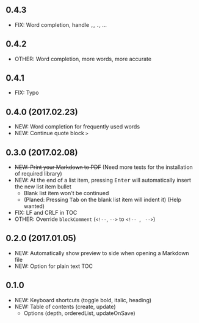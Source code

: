 ## 0.4.3

- FIX: Word completion, handle `,`, `.`, ...

## 0.4.2

- OTHER: Word completion, more words, more accurate

## 0.4.1

- FIX: Typo

## 0.4.0 (2017.02.23)

- NEW: Word completion for frequently used words
- NEW: Continue quote block `>`

## 0.3.0 (2017.02.08)

- ~~NEW: Print your Markdown to PDF~~ (Need more tests for the installation of required library)
- NEW: At the end of a list item, pressing <kbd>Enter</kbd> will automatically insert the new list item bullet
  - Blank list item won't be continued
  - (Planed: Pressing <kbd>Tab</kbd> on the blank list item will indent it) (Help wanted)
- FIX: LF and CRLF in TOC
- OTHER: Override `blockComment` (`<!--`, `-->` to <code>&lt;!--&nbsp;</code>, <code>&nbsp;--&gt;</code>)

## 0.2.0 (2017.01.05)

- NEW: Automatically show preview to side when opening a Markdown file
- NEW: Option for plain text TOC

## 0.1.0

- NEW: Keyboard shortcuts (toggle bold, italic, heading)
- NEW: Table of contents (create, update)
  - Options (depth, orderedList, updateOnSave)
